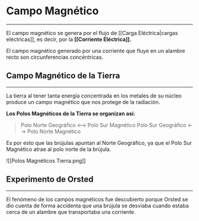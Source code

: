 # Campo Magnético
***
El campo magnético se genera por el flujo de [[Carga Eléctrica|cargas eléctricas]], es decir, por la **[[Corriente Eléctrica]].**

El campo magnético generado por una corriente que fluye en un alambre recto son circunferencias concéntricas.
## Campo Magnético de la Tierra
***
La tierra al tener tanta energía concentrada en los metales de su núcleo produce un campo magnético que nos protege de la radiación. 

**Los Polos Magnéticos de la Tierra se organizan así:**

> Polo Norte Geográfico <--> Polo Sur Magnético
> Polo   Sur   Geográfico <--> Polo Norte Magnético

Es por esto que las brújulas apuntan al Norte Geográfico, ya que el Polo Sur Magnético atrae al polo norte de la brújula.

![[Polos Magnéticos Tierra.png]]
## Experimento de Orsted
***
El fenómeno de los campos magnéticos fue descubierto porque Orsted se dio cuenta de forma accidenta que una brújula se desviaba cuando estaba cerca de un alambre que transportaba una corriente.